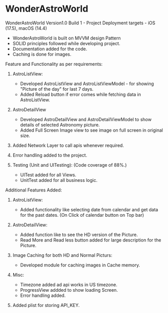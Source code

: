 # WonderAstroWorld
WonderAstroWorld Version1.0 Build 1 - Project 
Deployment targets - iOS (17.5), macOS (14.4)

 - WonderAstroWorld is built on MVVM design Pattern
 - SOLID principles followed while developing project.
 - Documentation added for the code.
 - Caching is done for images.


Feature and Functionality as per requirements:

1. AstroListView:
   - Developed AstroListView and AstroListViewModel - for showing "Picture of the day"  for last 7 days.
   - Added Reload button if error comes while fetching data in AstroListView.

2. AstroDetailView
   - Developed AstroDetailView and AstroDetailViewModel to show details of selected Astronomy picture.
   - Added Full Screen Image view to see image on full screen in original size.
   
3. Added Network Layer to call apis whenever required.


4. Error handling added to the project.


5. Testing (Unit and UITesting): (Code coverage of 88%.)
   - UITest added for all Views.
   - UnitTest added for all business logic.
  


Additional Features Added:

1. AstroListView:
	  - Added functionality like selecting date from calendar and get data for the past dates. (On Click of calendar button on Top bar)

2. AstroDetailView:
    - Added function like to see the HD version of the Picture.
    - Read More and Read less button added for large description for the Picture.

3. Image Caching for both HD and Normal Picturs:
    - Developed module for caching images in Cache memory.

4. Misc:
    - Timezone added ad api works in US timezone.
    - ProgressView addded to show loading Screen.
    - Error handling added.
  
5. Added plist for storing API_KEY.



